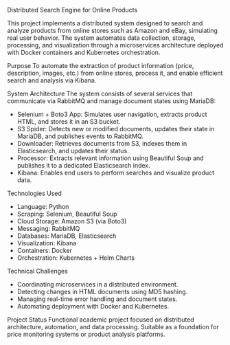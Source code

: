 Distributed Search Engine for Online Products

This project implements a distributed system designed to search and analyze products from online stores such as Amazon and eBay, simulating real user behavior. The system automates data collection, storage, processing, and visualization through a microservices architecture deployed with Docker containers and Kubernetes orchestration.

Purpose
To automate the extraction of product information (price, description, images, etc.) from online stores, process it, and enable efficient search and analysis via Kibana.

System Architecture
The system consists of several services that communicate via RabbitMQ and manage document states using MariaDB:
- Selenium + Boto3 App: Simulates user navigation, extracts product HTML, and stores it in an S3 bucket.
- S3 Spider: Detects new or modified documents, updates their state in MariaDB, and publishes events to RabbitMQ.
- Downloader: Retrieves documents from S3, indexes them in Elasticsearch, and updates their status.
- Processor: Extracts relevant information using Beautiful Soup and publishes it to a dedicated Elasticsearch index.
- Kibana: Enables end users to perform searches and visualize product data.

Technologies Used
- Language: Python
- Scraping: Selenium, Beautiful Soup
- Cloud Storage: Amazon S3 (via Boto3)
- Messaging: RabbitMQ
- Databases: MariaDB, Elasticsearch
- Visualization: Kibana
- Containers: Docker
- Orchestration: Kubernetes + Helm Charts

Technical Challenges
- Coordinating microservices in a distributed environment.
- Detecting changes in HTML documents using MD5 hashing.
- Managing real-time error handling and document states.
- Automating deployment with Docker and Kubernetes.

Project Status
Functional academic project focused on distributed architecture, automation, and data processing. Suitable as a foundation for price monitoring systems or product analysis platforms.

